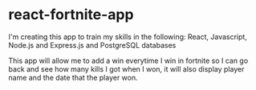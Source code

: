 # react-fortnite-app

I'm creating this app to train my skills in the following: React, Javascript, Node.js and Express.js and PostgreSQL databases

This app will allow me to add a win everytime I win in fortnite so I can go back and see how many kills I got when I won, it will also display player name and the date that the player won.
